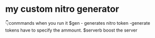 # my custom nitro generator
👇conmmands when you run it
$gen - generates nitro
token -generate tokens have to specify the ammount.
$serverb  boost the server
